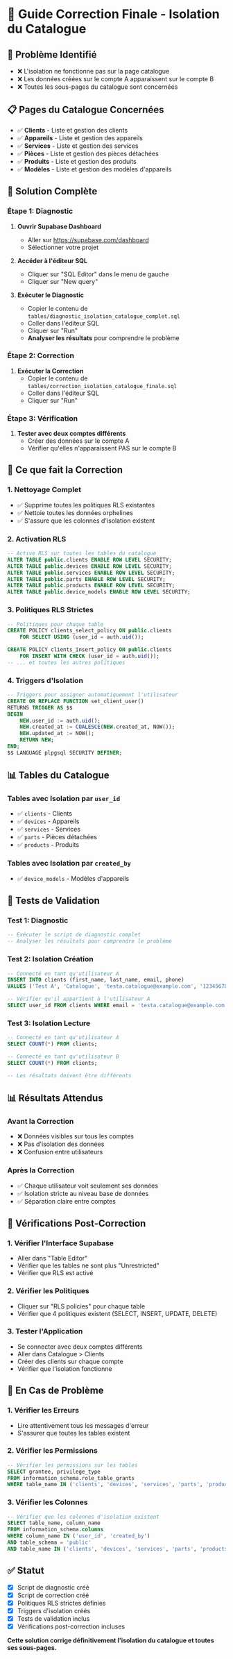 # 🔧 Guide Correction Finale - Isolation du Catalogue

## 🚨 Problème Identifié
- ❌ L'isolation ne fonctionne pas sur la page catalogue
- ❌ Les données créées sur le compte A apparaissent sur le compte B
- ❌ Toutes les sous-pages du catalogue sont concernées

## 📋 Pages du Catalogue Concernées
- ✅ **Clients** - Liste et gestion des clients
- ✅ **Appareils** - Liste et gestion des appareils
- ✅ **Services** - Liste et gestion des services
- ✅ **Pièces** - Liste et gestion des pièces détachées
- ✅ **Produits** - Liste et gestion des produits
- ✅ **Modèles** - Liste et gestion des modèles d'appareils

## 🚀 Solution Complète

### **Étape 1: Diagnostic**

1. **Ouvrir Supabase Dashboard**
   - Aller sur https://supabase.com/dashboard
   - Sélectionner votre projet

2. **Accéder à l'éditeur SQL**
   - Cliquer sur "SQL Editor" dans le menu de gauche
   - Cliquer sur "New query"

3. **Exécuter le Diagnostic**
   - Copier le contenu de `tables/diagnostic_isolation_catalogue_complet.sql`
   - Coller dans l'éditeur SQL
   - Cliquer sur "Run"
   - **Analyser les résultats** pour comprendre le problème

### **Étape 2: Correction**

1. **Exécuter la Correction**
   - Copier le contenu de `tables/correction_isolation_catalogue_finale.sql`
   - Coller dans l'éditeur SQL
   - Cliquer sur "Run"

### **Étape 3: Vérification**

1. **Tester avec deux comptes différents**
   - Créer des données sur le compte A
   - Vérifier qu'elles n'apparaissent PAS sur le compte B

## 🔧 Ce que fait la Correction

### **1. Nettoyage Complet**
- ✅ Supprime toutes les politiques RLS existantes
- ✅ Nettoie toutes les données orphelines
- ✅ S'assure que les colonnes d'isolation existent

### **2. Activation RLS**
```sql
-- Active RLS sur toutes les tables du catalogue
ALTER TABLE public.clients ENABLE ROW LEVEL SECURITY;
ALTER TABLE public.devices ENABLE ROW LEVEL SECURITY;
ALTER TABLE public.services ENABLE ROW LEVEL SECURITY;
ALTER TABLE public.parts ENABLE ROW LEVEL SECURITY;
ALTER TABLE public.products ENABLE ROW LEVEL SECURITY;
ALTER TABLE public.device_models ENABLE ROW LEVEL SECURITY;
```

### **3. Politiques RLS Strictes**
```sql
-- Politiques pour chaque table
CREATE POLICY clients_select_policy ON public.clients
    FOR SELECT USING (user_id = auth.uid());

CREATE POLICY clients_insert_policy ON public.clients
    FOR INSERT WITH CHECK (user_id = auth.uid());
-- ... et toutes les autres politiques
```

### **4. Triggers d'Isolation**
```sql
-- Triggers pour assigner automatiquement l'utilisateur
CREATE OR REPLACE FUNCTION set_client_user()
RETURNS TRIGGER AS $$
BEGIN
    NEW.user_id := auth.uid();
    NEW.created_at := COALESCE(NEW.created_at, NOW());
    NEW.updated_at := NOW();
    RETURN NEW;
END;
$$ LANGUAGE plpgsql SECURITY DEFINER;
```

## 📊 Tables du Catalogue

### **Tables avec Isolation par `user_id`**
- ✅ `clients` - Clients
- ✅ `devices` - Appareils
- ✅ `services` - Services
- ✅ `parts` - Pièces détachées
- ✅ `products` - Produits

### **Tables avec Isolation par `created_by`**
- ✅ `device_models` - Modèles d'appareils

## 🧪 Tests de Validation

### **Test 1: Diagnostic**
```sql
-- Exécuter le script de diagnostic complet
-- Analyser les résultats pour comprendre le problème
```

### **Test 2: Isolation Création**
```sql
-- Connecté en tant qu'utilisateur A
INSERT INTO clients (first_name, last_name, email, phone)
VALUES ('Test A', 'Catalogue', 'testa.catalogue@example.com', '123456789');

-- Vérifier qu'il appartient à l'utilisateur A
SELECT user_id FROM clients WHERE email = 'testa.catalogue@example.com';
```

### **Test 3: Isolation Lecture**
```sql
-- Connecté en tant qu'utilisateur A
SELECT COUNT(*) FROM clients;

-- Connecté en tant qu'utilisateur B
SELECT COUNT(*) FROM clients;

-- Les résultats doivent être différents
```

## 📊 Résultats Attendus

### **Avant la Correction**
- ❌ Données visibles sur tous les comptes
- ❌ Pas d'isolation des données
- ❌ Confusion entre utilisateurs

### **Après la Correction**
- ✅ Chaque utilisateur voit seulement ses données
- ✅ Isolation stricte au niveau base de données
- ✅ Séparation claire entre comptes

## 🔄 Vérifications Post-Correction

### **1. Vérifier l'Interface Supabase**
- Aller dans "Table Editor"
- Vérifier que les tables ne sont plus "Unrestricted"
- Vérifier que RLS est activé

### **2. Vérifier les Politiques**
- Cliquer sur "RLS policies" pour chaque table
- Vérifier que 4 politiques existent (SELECT, INSERT, UPDATE, DELETE)

### **3. Tester l'Application**
- Se connecter avec deux comptes différents
- Aller dans Catalogue > Clients
- Créer des clients sur chaque compte
- Vérifier que l'isolation fonctionne

## 🚨 En Cas de Problème

### **1. Vérifier les Erreurs**
- Lire attentivement tous les messages d'erreur
- S'assurer que toutes les tables existent

### **2. Vérifier les Permissions**
```sql
-- Vérifier les permissions sur les tables
SELECT grantee, privilege_type 
FROM information_schema.role_table_grants 
WHERE table_name IN ('clients', 'devices', 'services', 'parts', 'products', 'device_models');
```

### **3. Vérifier les Colonnes**
```sql
-- Vérifier que les colonnes d'isolation existent
SELECT table_name, column_name 
FROM information_schema.columns 
WHERE column_name IN ('user_id', 'created_by')
AND table_schema = 'public'
AND table_name IN ('clients', 'devices', 'services', 'parts', 'products', 'device_models');
```

## ✅ Statut

- [x] Script de diagnostic créé
- [x] Script de correction créé
- [x] Politiques RLS strictes définies
- [x] Triggers d'isolation créés
- [x] Tests de validation inclus
- [x] Vérifications post-correction incluses

**Cette solution corrige définitivement l'isolation du catalogue et toutes ses sous-pages.**
